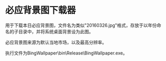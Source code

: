 # 必应背景图下载器

用于下载本日必应背景图，文件名为类似"20160326.jpg"格式，存放于以年份命名的子目录中，并将系统桌面背景设为此图。

必应背景图来源为默认当地市场，以及最高分辨率。

执行文件为BingWallpaper\bin\Release\BingWallpaper.exe。 
